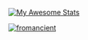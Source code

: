 [![My Awesome Stats](https://awesome-github-stats.azurewebsites.net/user-stats/fromancient?cardType=level&theme=radical&preferLogin=false)](https://git.io/awesome-stats-card)
<p align="left"> <a href="https://github.com/ryo-ma/github-profile-trophy"><img src="https://github-profile-trophy.vercel.app/?username=fromancient" alt="fromancient" /></a> </p>
